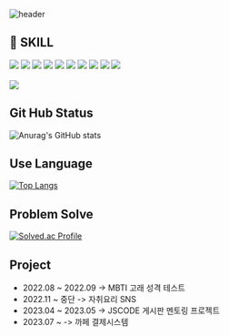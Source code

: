 ![header](https://capsule-render.vercel.app/api?type=wave&color=auto&height=300&section=header&text=YGO&fontSize=90)

## 🤔 SKILL
<div>
  <img src="https://img.shields.io/badge/C-A8B9CC?style=flat&logo=C&logoColor=white"/>
  <img src="https://img.shields.io/badge/C++-00599C?style=flat&logo=C++&logoColor=white"/>
  <img src="https://img.shields.io/badge/HTML5-E34F26?style=flat&logo=HTML5&logoColor=white"/>
  <img src="https://img.shields.io/badge/Spring-6DB33F?style=flat&logo=Spring&logoColor=white"/>
  <img src="https://img.shields.io/badge/Spring Boot-6DB33F?style=flat&logo=Spring Boot&logoColor=white"/>
  <img src="https://img.shields.io/badge/Spring Security-6DB33F?style=flat&logo=Spring Security&logoColor=white"/>
  <img src="https://img.shields.io/badge/JUnit5-25A162?style=flat&logo=JUnit5&logoColor=white"/>
  <img src="https://img.shields.io/badge/MySQL-4479A1?style=flat&logo=MySQL&logoColor=white"/>
  <img src="https://img.shields.io/badge/Redis-DC382D?style=flat&logo=Redis&logoColor=white"/>
  <img src="https://img.shields.io/badge/Docker-2496ED?style=flat&logo=Docker&logoColor=white"/>
</div>
<br>
<div>
  <img src="https://img.shields.io/badge/IntelliJ IDEA-000000?style=flat&logo=IntelliJ IDEA&logoColor=white"/>
</div>

## Git Hub Status
![Anurag's GitHub stats](https://github-readme-stats.vercel.app/api?username=yungwangoh&show_icons=true&theme=radical)

## Use Language
[![Top Langs](https://github-readme-stats.vercel.app/api/top-langs/?username=yungwangoh&layout=compact)](https://github.com/anuraghazra/github-readme-stats)

## Problem Solve
[![Solved.ac Profile](http://mazassumnida.wtf/api/v2/generate_badge?boj=qkfks1234)](https://solved.ac/qkfks1234/)

## Project
- 2022.08 ~ 2022.09 -> MBTI 고래 성격 테스트
- 2022.11 ~ 중단 -> 자취요리 SNS
- 2023.04 ~ 2023.05 -> JSCODE 게시판 멘토링 프로젝트
- 2023.07 ~ -> 까페 결제시스템
<!--
**yungwangoh/yungwangoh** is a ✨ _special_ ✨ repository because its `README.md` (this file) appears on your GitHub profile.

Here are some ideas to get you started:

- 🔭 I’m currently working on ...
- 🌱 I’m currently learning ...
- 👯 I’m looking to collaborate on ...
- 🤔 I’m looking for help with ...
- 💬 Ask me about ...
- 📫 How to reach me: ...
- 😄 Pronouns: ...
- ⚡ Fun fact: ...
-->
